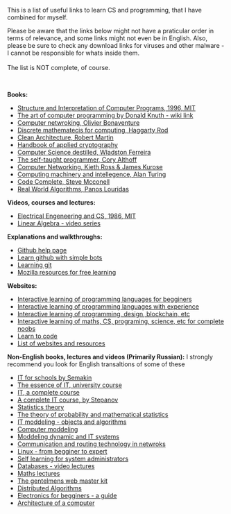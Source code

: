 This is a list of useful links to learn CS and programming, that I have combined for myself. <br>

Please be aware that the links below might not have a praticular order in terms of relevance, and some links might not even be in English.
Also, please be sure to check any download links for viruses and other malware - I cannot be responsible for whats inside them. 
<br><br>
The list is NOT complete, of course.

<br>

**Books:**
- [Structure and Interpretation of Computer Programs, 1996, MIT](https://web.mit.edu/alexmv/6.037/sicp.pdf)
- [The art of computer programming by Donald Knuth - wiki link](https://en.wikipedia.org/wiki/The_Art_of_Computer_Programming)
- [Computer netwroking, Olivier Bonaventure](https://www.computer-networking.info/2nd/cnp3bis.pdf)
- [Discrete mathematecis for computing, Haggarty Rod](https://www.inspirit.net.in/books/academic/Discrete%20Mathematics%20for%20Computing.pdf)
- [Clean Architecture, Robert Martin](https://github.com/AlexGalhardo/ICMC-USP/blob/master/Book%20-%20Clean%20Architecture%20-%20Robert%20Cecil%20Martin.pdf)
- [Handbook of applied cryptography](http://cacr.uwaterloo.ca/hac/)
- [Computer Science destilled, Wladston Ferreira](https://www.beginnersheap.com/computer-science-distilled-wladston-ferreira-filho-pdf-download/)
- [The self-taught programmer, Cory Althoff](http://www.beginnersheap.com/the-self-taught-programmer-by-cory-althoff-pdf-download/)
- [Computer Networking, Kieth Ross & James Kurose](https://learnengineering.in/pdf-computer-networking-a-top-down-approach-by-james-kurose-keith-ross-free-download/)
- [Computing machinery and intellegence, Alan Turing](https://www.csee.umbc.edu/courses/471/papers/turing.pdf)
- [Code Complete, Steve Mcconell](http://aroma.vn/web/wp-content/uploads/2016/11/code-complete-2nd-edition-v413hav.pdf)
- [Real World Algorithms, Panos Louridas](https://sanet.st/blogs/bookmt/real_world_algorithms_a_beginners_guide_by_panos_louridas.2972986.html)

**Videos, courses and lectures:**
- [Electrical Engeneering and CS, 1986, MIT](https://ocw.mit.edu/courses/electrical-engineering-and-computer-science/6-001-structure-and-interpretation-of-computer-programs-spring-2005/video-lectures/)
- [Linear Algebra - video series](https://www.youtube.com/watch?v=kjBOesZCoqc&list=PLZHQObOWTQDPD3MizzM2xVFitgF8hE_ab)

**Explanations and walkthroughs:**
- [Github help page](https://help.github.com/en)
- [Learn github with simple bots](https://lab.github.com)
- [Learning git](https://guides.github.com)
- [Mozilla resources for free learning](https://developer.mozilla.org)

**Websites:**
- [Interactive learning of programming languages for begginers](https://www.learnpython.org/)
- [Interactive learning of programming languages with experience](https://www.codewars.com/)
- [Interactive learning of programming, design, blockchain, etc](https://tutorialspoint.com/)
- [Interactive learning of maths, CS, programing, science, etc for complete noobs](https://www.khanacademy.org/)
- [Learn to code](https://www.freecodecamp.org/)
- [List of websites and resources](https://hackernoon.com/21-websites-to-learn-programming-for-free-5101c1ddf0c)


**Non-English books, lectures and videos (Primarily Russian):**
I strongly recommend you look for English transaltions of some of these
- [IT for schools by Semakin](http://informika-e.ru/S2/11_SEMAKIN.pdf)
- [The essence of IT, university course](https://libraryblind.ucoz.net/news/osnovy_informatiki_dlja_bakalavrov_uchebnik_konovalova_demidov_ternovskov/2019-03-18-324)
- [IT, a complete course](http://kit.znu.edu.ua/iLec/1sem/PROGR1/LekBook-1/%D0%A1%D0%B8%D0%BC%D0%BE%D0%BD%D0%BE%D0%B2%D0%B8%D1%87_%D0%98%D0%BD%D1%84%D0%BE%D1%80%D0%BC%D0%B0%D1%82%D0%B8%D0%BA%D0%B0.pdf)
- [A complete IT course, by Stepanov](https://alleng.org/d/comp/comp31.htm)
- [Statistics theory](https://www.twirpx.com/file/2336454/)
- [The theory of probability and mathematical statistics](https://www.twirpx.com/file/2201740/)
- [IT moddeling - objects and algorithms](http://f1eenker.cwlgg.info/?r=36197&q=%D0%98%D0%BD%D1%84%D0%BE%D1%80%D0%BC%D0%B0%D1%86%D0%B8%D0%BE%D0%BD%D0%BD%D0%BE%D0%B5+%D0%BC%D0%BE%D0%B4%D0%B5%D0%BB%D0%B8%D1%80%D0%BE%D0%B2%D0%B0%D0%BD%D0%B8%D0%B5.+%D0%92%D0%B5%D0%BB%D0%B8%D1%87%D0%B8%D0%BD%D1%8B%2C+%D0%BE%D0%B1%D1%8A%D0%B5%D0%BA%D1%82%D1%8B%2C+%D0%B0%D0%BB%D0%B3%D0%BE%D1%80%D0%B8%D1%82%D0%BC%D1%8B+%D0%9D.+%D0%A1%D1%83%D0%B2%D0%BE%D1%80%D0%BE%D0%B2%D0%B0.rar&type=book&size=4&date=3&hm=1&hs=1&cl=1&qr=1&pu=1&hfi=1&comt=vk)
- [Computer moddeling](http://exujuwow9.7keys.ru.net/183755/753061/f1311ebd627887ca85b0db1d35ba82e4.html)
- [Moddeling dynamic and IT systems](https://www.kodges.ru/komp/program/130815-modelirovanie-informacionnyx-i-dinamicheskix.html)
- [Communication and routing technology in netwroks](http://it-ebooks.ru/publ/computer_networks/switching_and_routing_technologies/16-1-0-1135)
- [Linux - from begginer to expert](http://pyatilistnik.org/linux-ot-novichka-k-professionalu-6/)
- [Self learning for system administrators](http://bookfi.net/book/632592)
- [Databases - video lectures](https://www.youtube.com/watch?v=re_sEp2KYEg&list=PLrCZzMib1e9r6c-j8aW1JuETSyCBp9iAg&index=1)
- [Maths lectures](https://www.youtube.com/channel/UCStV8EBbnxOFjG0nFCniqgw/videos)
- [The gentelmens web master kit](https://studfiles.net/preview/6197065/)
- [Distributed Algorithms](http://litkrug.download/uon_fokkink_raspredelennie_algoritmi_intuitivniy_podhod_XZJ3P/)
- [Electronics for begginers - a guide](https://avidreaders.ru/book/elektronika-dlya-nachinayuschih-1.html)
- [Architecture of a computer](http://readingbook.ru/computer-technology/354-arhitektura-kompyutera.html)
